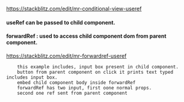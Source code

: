 
https://stackblitz.com/edit/mr-conditional-view-useref

####  useRef can be passed to child component.
  
####  forwardRef : used to access child component dom from parent component.
  
https://stackblitz.com/edit/mr-forwardref-useref

        this example includes, input box present in child component.
        button from parent component on click it prints text typed includes input box.
        embed child component body inside forwardRef
        forwardRef has two input, first oone normal props.
        second one ref sent from parent component
